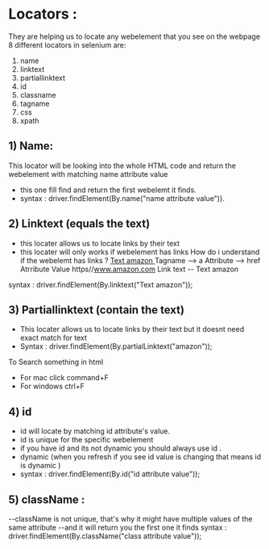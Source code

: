 # Locators :
They are helping us to locate any webelement that you see on the webpage
8 different locators in selenium are:
1. name
2. linktext
3. partiallinktext
4. id
5. classname
6. tagname
7. css
8. xpath

## 1) Name:
This locator will be looking into the whole HTML code and return the webelement with matching name attribute value
- this one fill find and return the first webelemt it finds.
- syntax : driver.findElement(By.name("name attribute value")).

## 2) Linktext (equals the text)
- this locater allows us to locate links by their text
- this locater will only works if webelement has links
How do i understand if the webelemt has links ?
<a href="https//www.amazon.com"> Text amazon </a>
Tagname --> a
Attribute --> href
Atrribute Value https//www.amazon.com
Link text -- Text amazon

syntax : driver.findElement(By.linktext("Text amazon"));

## 3) Partiallinktext (contain the text)
- This locater allows us to locate links by their text  but it doesnt need exact match for text
- Syntax : driver.findElement(By.partialLinktext("amazon"));

To Search something in html
- For mac click command+F
- For windows ctrl+F


## 4) id
- id will locate by matching id attribute's value.
- id is unique for the specific webelement
- if you have id and its not dynamic you should always use id .
- dynamic (when you refresh if you see id value is changing that means id is dynamic )
- syntax : driver.findElement(By.id("id attribute value"));

## 5) className :
--className is not unique, that's why it might have multiple values of the same attribute
--and it will return you the first one it finds
syntax : driver.findElement(By.className("class attribute value"));